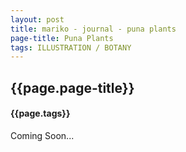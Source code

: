 ```yaml
---
layout: post
title: mariko - journal - puna plants
page-title: Puna Plants
tags: ILLUSTRATION / BOTANY
---
```

<div class="wrapper">
  <div class="project-title pb-2">
    <h2>{{page.page-title}}</h2>
  </div>
  <div class="project-type sm-space">
    <h4>{{page.tags}}</h4>
  </div>
  <!-- <div class ="main-content space">
    <img src="/assets/images/Rectangle 230.png">
  </div> -->
  <!-- <p class="blog-feature blog-padding">Experimenting with Bioplastics</p> -->
  <div class="row space align-items-center">
    <div class ="half-content col-sm-6">
      <p>Coming Soon...
      </p>
    </div>
    
   
  </div>
</div>
